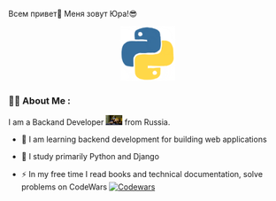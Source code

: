 Всем привет👋 Меня зовут Юра!😎

<div id="header" align="center">
  <img src="giphy.gif" width="100"/>
</div>

### :man_technologist: About Me :

I am a Backand Developer <img src="giphy (1).gif" width="30"> from Russia.

- :telescope: I am learning backend development for building web applications

- :seedling: I study primarily Python and Django

- :zap: In my free time I read books and technical documentation, solve problems on CodeWars [![Codewars](https://img.shields.io/badge/Codewars-B1361E?style=for-the-badge&logo=codewars&logoColor=grey)](https://www.codewars.com/users/Royal-Aver)
